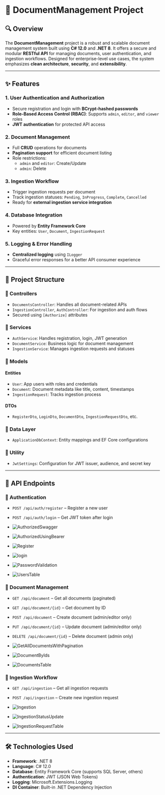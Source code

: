 # 📄 DocumentManagement Project

## 🔍 Overview

The **DocumentManagement** project is a robust and scalable document management system built using **C# 12.0** and **.NET 8**. It offers a secure and modular **RESTful API** for managing documents, user authentication, and ingestion workflows. Designed for enterprise-level use cases, the system emphasizes **clean architecture**, **security**, and **extensibility**.

---

## ✨ Features

### 1. User Authentication and Authorization

- Secure registration and login with **BCrypt-hashed passwords**
- **Role-Based Access Control (RBAC)**: Supports `admin`, `editor`, and `viewer` roles
- **JWT authentication** for protected API access

### 2. Document Management

- Full **CRUD** operations for documents
- **Pagination support** for efficient document listing
- Role restrictions:
  - `admin` and `editor`: Create/Update
  - `admin`: Delete

### 3. Ingestion Workflow

- Trigger ingestion requests per document
- Track ingestion statuses: `Pending`, `InProgress`, `Complete`, `Cancelled`
- Ready for **external ingestion service integration**

### 4. Database Integration

- Powered by **Entity Framework Core**
- Key entities: `User`, `Document`, `IngestionRequest`

### 5. Logging & Error Handling

- **Centralized logging** using `ILogger`
- Graceful error responses for a better API consumer experience

---

## 🧱 Project Structure

### 🔹 Controllers

- `DocumentsController`: Handles all document-related APIs
- `IngestionController`, `AuthController`: For ingestion and auth flows
- Secured using `[Authorize]` attributes

### 🔹 Services

- `AuthService`: Handles registration, login, JWT generation
- `DocumentService`: Business logic for document management
- `IngestionService`: Manages ingestion requests and statuses

### 🔹 Models

#### Entities

- `User`: App users with roles and credentials
- `Document`: Document metadata like title, content, timestamps
- `IngestionRequest`: Tracks ingestion process

#### DTOs

- `RegisterDto`, `LoginDto`, `DocumentDto`, `IngestionRequestDto`, etc.

### 🔹 Data Layer

- `ApplicationDbContext`: Entity mappings and EF Core configurations

### 🔹 Utility

- `JwtSettings`: Configuration for JWT issuer, audience, and secret key

---

## 📌 API Endpoints

### 🔐 Authentication

- `POST /api/auth/register` – Register a new user
- `POST /api/auth/login` – Get JWT token after login

- ![AuthorizedSwagger](https://github.com/user-attachments/assets/599481ff-c4dc-4319-ab25-69ca22d7bd4a)
- ![AuthorizedUsingBearer](https://github.com/user-attachments/assets/e7491129-ffb3-45f9-ad36-cf81387cfe6a)
- ![Register](https://github.com/user-attachments/assets/48e77c0f-ae8a-482b-a0c5-31c27ae253fe)
- ![login](https://github.com/user-attachments/assets/18ea9490-6394-42f9-b676-15c867f2f2ea)
- ![PasswordValidation](https://github.com/user-attachments/assets/635d57b9-dd6a-45d2-8bd5-a05938ddadb6)
- ![UsersTable](https://github.com/user-attachments/assets/87aabb58-2a06-426e-b4a7-de94fa50857f)






### 📁 Document Management

- `GET /api/document` – Get all documents (paginated)
- `GET /api/document/{id}` – Get document by ID
- `POST /api/document` – Create document (admin/editor only)
- `PUT /api/document/{id}` – Update document (admin/editor only)
- `DELETE /api/document/{id}` – Delete document (admin only)

- ![GetAllDocumentsWithPagination](https://github.com/user-attachments/assets/5c18b037-56b8-4e1b-b6e8-733144aa8aec)
- ![DocumentByIds](https://github.com/user-attachments/assets/c91eaacf-2fd8-4bf6-be6a-d844a93ecf30)
- ![DocumentsTable](https://github.com/user-attachments/assets/db0dd4dd-4809-4a7b-a186-fb67270660b2)




### 🔄 Ingestion Workflow

- `GET /api/ingestion` – Get all ingestion requests
- `POST /api/ingestion` – Create new ingestion request

- ![Ingestion](https://github.com/user-attachments/assets/cfbdc9d1-7af8-40fa-afe1-0d5c88cda5cf)
- ![IngestionStatusUpdate](https://github.com/user-attachments/assets/24c21ac1-b604-4159-8396-23876d172b8a)
- ![IngestionRequestTable](https://github.com/user-attachments/assets/54235ce6-956c-41e1-9b70-a6d9ca28def3)




---

## 🛠️ Technologies Used

- **Framework**: .NET 8
- **Language**: C# 12.0
- **Database**: Entity Framework Core (supports SQL Server, others)
- **Authentication**: JWT (JSON Web Tokens)
- **Logging**: Microsoft.Extensions.Logging
- **DI Container**: Built-in .NET Dependency Injection
